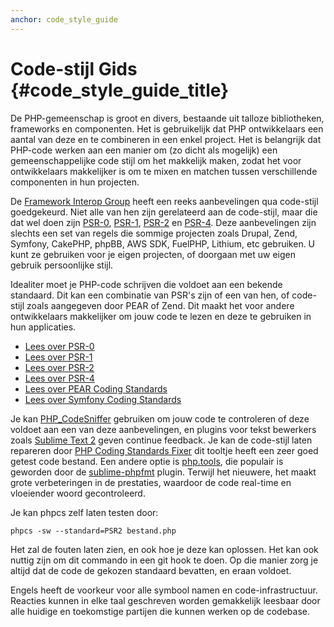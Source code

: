 ```yaml
---
anchor: code_style_guide
---
```


# Code-stijl Gids {#code_style_guide_title}

De PHP-gemeenschap is groot en divers, bestaande uit talloze bibliotheken, frameworks en componenten. Het is gebruikelijk dat PHP ontwikkelaars een aantal van deze en te combineren in een enkel project. Het is belangrijk dat PHP-code werken aan een manier om (zo dicht als mogelijk) een gemeenschappelijke code stijl om het makkelijk maken, zodat het voor ontwikkelaars makkelijker is om te mixen en matchen tussen verschillende componenten in hun projecten.

De [Framework Interop Group][fig] heeft een reeks aanbevelingen qua code-stijl goedgekeurd. Niet alle van hen zijn gerelateerd aan de code-stijl, maar die dat wel doen zijn [PSR-0][psr0], [PSR-1][psr1], [PSR-2][psr2] en [PSR-4][psr4]. Deze aanbevelingen zijn slechts een set van regels die sommige projecten zoals Drupal, Zend, Symfony, CakePHP, phpBB, AWS SDK, FuelPHP, Lithium, etc gebruiken. U kunt ze gebruiken voor je eigen projecten, of doorgaan met uw eigen gebruik persoonlijke stijl.

Idealiter moet je PHP-code schrijven die voldoet aan een bekende standaard. Dit kan een combinatie van PSR's zijn of een van hen, of code-stijl zoals aangegeven door PEAR of Zend. Dit maakt het voor andere ontwikkelaars makkelijker om jouw code te lezen en deze te gebruiken in hun applicaties.

* [Lees over PSR-0][psr0]
* [Lees over PSR-1][psr1]
* [Lees over PSR-2][psr2]
* [Lees over PSR-4][psr4]
* [Lees over PEAR Coding Standards][pear-cs]
* [Lees over Symfony Coding Standards][symfony-cs]

Je kan [PHP_CodeSniffer][phpcs] gebruiken om jouw code te controleren of deze voldoet aan een van deze aanbevelingen, en plugins voor tekst bewerkers zoals [Sublime Text 2][st-cs] geven continue feedback.
Je kan de code-stijl laten repareren door [PHP Coding Standards Fixer][phpcsfixer] dit tooltje heeft een zeer goed getest code bestand.
Een andere optie is [php.tools][phptools], die populair is geworden door de [sublime-phpfmt][sublime-phpfmt] plugin.
Terwijl het nieuwere, het maakt grote verbeteringen in de prestaties, waardoor de code real-time en vloeiender woord gecontroleerd.

Je kan phpcs zelf laten testen door:

    phpcs -sw --standard=PSR2 bestand.php

Het zal de fouten laten zien, en ook hoe je deze kan oplossen.
Het kan ook nuttig zijn om dit commando in een git hook te doen.
Op die manier zorg je altijd dat de code de gekozen standaard bevatten, en eraan voldoet.

Engels heeft de voorkeur voor alle symbool namen en code-infrastructuur. Reacties kunnen in elke taal geschreven worden gemakkelijk leesbaar door alle huidige en toekomstige partijen die kunnen werken op de codebase.


[fig]: http://www.php-fig.org/
[psr0]: https://github.com/php-fig/fig-standards/blob/master/accepted/PSR-0.md
[psr1]: https://github.com/php-fig/fig-standards/blob/master/accepted/PSR-1-basic-coding-standard.md
[psr2]: https://github.com/php-fig/fig-standards/blob/master/accepted/PSR-2-coding-style-guide.md
[psr4]: https://github.com/php-fig/fig-standards/blob/master/accepted/PSR-4-autoloader.md
[pear-cs]: http://pear.php.net/manual/en/standards.php
[symfony-cs]: http://symfony.com/doc/current/contributing/code/standards.html
[phpcs]: http://pear.php.net/package/PHP_CodeSniffer/
[st-cs]: https://github.com/benmatselby/sublime-phpcs
[phpcsfixer]: http://cs.sensiolabs.org/
[phptools]: https://github.com/phpfmt/php.tools
[sublime-phpfmt]: https://github.com/phpfmt/sublime-phpfmt
